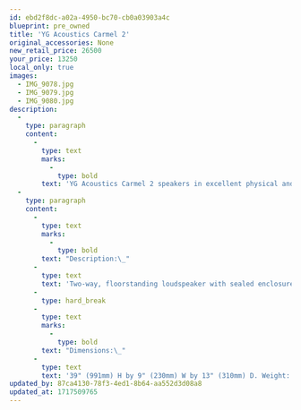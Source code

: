 ```yaml
---
id: ebd2f8dc-a02a-4950-bc70-cb0a03903a4c
blueprint: pre_owned
title: 'YG Acoustics Carmel 2'
original_accessories: None
new_retail_price: 26500
your_price: 13250
local_only: true
images:
  - IMG_9078.jpg
  - IMG_9079.jpg
  - IMG_9080.jpg
description:
  -
    type: paragraph
    content:
      -
        type: text
        marks:
          -
            type: bold
        text: 'YG Acoustics Carmel 2 speakers in excellent physical and functional condition - no original boxes. Speakers sold as new for $26,500.00.'
  -
    type: paragraph
    content:
      -
        type: text
        marks:
          -
            type: bold
        text: "Description:\_"
      -
        type: text
        text: 'Two-way, floorstanding loudspeaker with sealed enclosure. Drive-units: 1" (25mm) ForgeCore soft-dome tweeter, 7" (178mm) BilletCore aluminum-cone woofer. Crossover frequency: 1.75kHz. Frequency range: 32Hz–40kHz. Sensitivity: 87dB/2.83V/m. Nominal impedance: 4 ohms. Minimum impedance: 3.5 ohms.'
      -
        type: hard_break
      -
        type: text
        marks:
          -
            type: bold
        text: "Dimensions:\_"
      -
        type: text
        text: '39" (991mm) H by 9" (230mm) W by 13" (310mm) D. Weight: 76 lbs. (34kg).'
updated_by: 87ca4130-78f3-4ed1-8b64-aa552d3d08a8
updated_at: 1717509765
---
```


